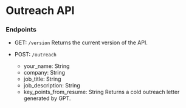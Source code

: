# Outreach API

### Endpoints
- GET: `/version`
Returns the current version of the API.

- POST: `/outreach`
  - your_name: String
  - company: String
  - job_title: String
  - job_description: String
  - key_points_from_resume: String
Returns a cold outreach letter generated by GPT.
